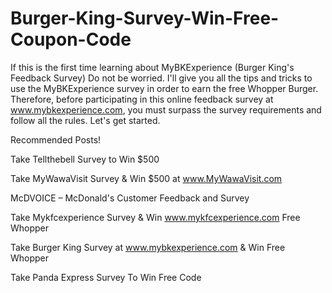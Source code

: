 # Burger-King-Survey-Win-Free-Coupon-Code
If this is the first time learning about MyBKExperience (Burger King's Feedback Survey) Do not be worried. I'll give you all the tips and tricks to use the MyBKExperience survey in order to earn the free Whopper Burger.   Therefore, before participating in this online feedback survey at www.mybkexperience.com, you must surpass the survey requirements and follow all the rules. Let's get started.

Recommended Posts!

Take Tellthebell Survey to Win $500

Take MyWawaVisit Survey & Win $500 at www.MyWawaVisit.com

McDVOICE – McDonald's Customer Feedback and Survey

Take Mykfcexperience Survey & Win www.mykfcexperience.com Free Whopper

Take Burger King Survey at www.mybkexperience.com & Win Free Whopper

Take Panda Express Survey To Win Free Code
